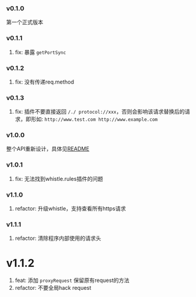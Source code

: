 ### v0.1.0
第一个正式版本

### v0.1.1
1. fix: 暴露 `getPortSync`

### v0.1.2
1. fix: 没有传递req.method

### v0.1.3
1. fix: 插件不要直接返回 `/./ protocol://xxx`，否则会影响该请求替换后的请求，即形如: `http://www.test.com http://www.example.com`

### v1.0.0
整个API重新设计，具体见[README](https://github.com/avwo/koa-whistle)

### v1.0.1
1. fix: 无法找到whistle.rules插件的问题

### v1.1.0
1. refactor: 升级whistle，支持查看所有https请求

### v1.1.1
1. refactor: 清除程序内部使用的请求头

# v1.1.2
1. feat: 添加 `proxyRequest` 保留原有request的方法
2. refactor: 不要全局hack request 
